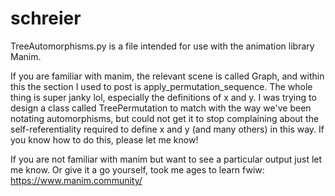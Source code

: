 # schreier

TreeAutomorphisms.py is a file intended for use with the animation library Manim.

If you are familiar with manim, the relevant scene is called Graph, and within this the section I used to post is apply_permutation_sequence.
The whole thing is super janky lol, especially the definitions of x and y. I was trying to design a class called TreePermutation to match with the way
we've been notating automorphisms, but could not get it to stop complaining about the self-referentiality required to define x and y (and many others) in this way.
If you know how to do this, please let me know!

If you are not familiar with manim but want to see a particular output just let me know. Or give it a go yourself, took me ages to learn fwiw:
https://www.manim.community/
